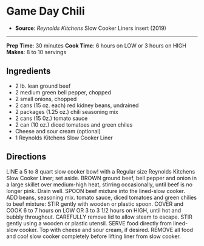 # Game Day Chili

- **Source**: *Reynolds Kitchens* Slow Cooker Liners insert (2019)
---
**Prep Time**: 30 minutes
**Cook Time**: 6 hours on LOW or 3 hours on HIGH
**Makes**: 8 to 10 servings

## Ingredients

- 2 lb. lean ground beef
- 2 medium green bell pepper, chopped
- 2 small onions, chopped
- 2 cans (15 oz. each) red kidney beans, undrained
- 2 packages (1.25 oz.) chili seasoning mix
- 2 cans (15 0z.) tomato sauce
- 2 can (10 oz.) diced tomatoes and green chiles
- Cheese and sour cream (optional)
- 1 Reynolds Kitchens Slow Cooker Liner

## Directions

LINE a 5 to 8 quart slow cooker bow! with a Regular size Reynolds Kitchens Slow Cooker Liner; set aside. BROWN ground beef, bell pepper and onion in a large skillet over medium-high heat, stirring occasionally, until beef is no longer pink. Drain well. SPOON beef mixture into the lined-slow cooker. ADD beans, seasoning mix. tomato sauce, diced tomatoes and green chilies to beef mixture: STIR gently with wooden or plastic spoon. COVER and COOK 6 to 7 hours on LOW OR 3 to 3 1/2 hours on HIGH, until hot and bubbly throughout. CAREFULLY remove lid to allow steam to escape. STIR gently using a wooden or plastic utensil. SERVE food directly from lined-slow cooker. Top with cheese and sour cream, if desired. REMOVE all food and coo! slow cooker completely before lifting liner from slow cooker.
